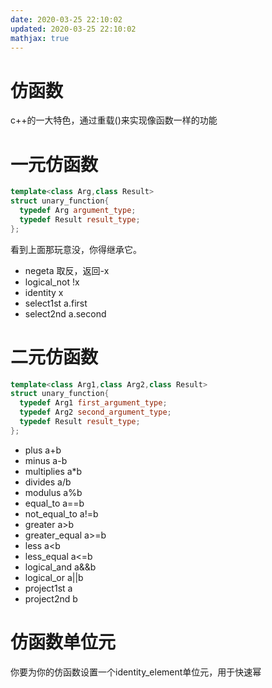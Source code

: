 ```yaml
---
date: 2020-03-25 22:10:02
updated: 2020-03-25 22:10:02
mathjax: true
---
```


# 仿函数
 c++的一大特色，通过重载()来实现像函数一样的功能

# 一元仿函数
```cpp
template<class Arg,class Result>
struct unary_function{
  typedef Arg argument_type;
  typedef Result result_type;
};
```
 看到上面那玩意没，你得继承它。
<!---more-->

- negeta 取反，返回-x
- logical_not  !x
- identity x
- select1st a.first
- select2nd a.second

# 二元仿函数
```cpp
template<class Arg1,class Arg2,class Result>
struct unary_function{
  typedef Arg1 first_argument_type;
  typedef Arg2 second_argument_type;
  typedef Result result_type;
};
```
- plus a+b
- minus a-b
- multiplies a*b
- divides a/b
- modulus a%b
- equal_to a==b
- not_equal_to a!=b
- greater a>b
- greater_equal a>=b
- less a&lt;b
- less_equal a&lt;=b
- logical_and a&&b
- logical_or a||b
- project1st a
- project2nd b

# 仿函数单位元
 你要为你的仿函数设置一个identity_element单位元，用于快速幂

#